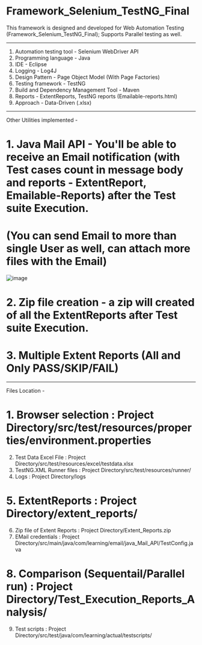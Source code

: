 # Framework_Selenium_TestNG_Final
This framework is designed and developed for Web Automation Testing (Framework_Selenium_TestNG_Final); Supports Parallel testing as well.

--------------------------------------------------------------------------------------------------------------------

1.  Automation testing tool - Selenium WebDriver API
2.  Programming language - Java
3.  IDE - Eclipse
4.  Logging - Log4J
5.  Design Pattern - Page Object Model (With Page Factories)
6.  Testing framework - TestNG
7.  Build and Dependency Management Tool - Maven
8.  Reports - ExtentReports, TestNG reports (Emailable-reports.html)
9.  Approach - Data-Driven (.xlsx)
-----------------
Other Utilities implemented - 
# 1. Java Mail API - You'll be able to receive an Email notification (with Test cases count in message body and reports - ExtentReport, Emailable-Reports) after the Test suite Execution. 
# (You can send Email to more than single User as well, can attach more files with the Email)
![image](https://user-images.githubusercontent.com/26399692/132939837-da66c77d-4c65-4b5f-b721-c1a64b51ba85.png)

# 2. Zip file creation - a zip will created of all the ExtentReports after Test suite Execution.
# 3. Multiple Extent Reports (All and Only PASS/SKIP/FAIL)
-----------------
Files Location - 
# 1. Browser selection : Project Directory/src/test/resources/properties/environment.properties
2. Test Data Excel File : Project Directory/src/test/resources/excel/testdata.xlsx
3. TestNG.XML Runner files : Project Directory/src/test/resources/runner/
4. Logs : Project Directory/logs
# 5. ExtentReports : Project Directory/extent_reports/
6. Zip file of Extent Reports : Project Directory/Extent_Reports.zip
7. EMail credentials : Project Directory/src/main/java/com/learning/email/java_Mail_API/TestConfig.java
# 8. Comparison (Sequentail/Parallel run) : Project Directory/Test_Execution_Reports_Analysis/
9. Test scripts : Project Directory/src/test/java/com/learning/actual/testscripts/

